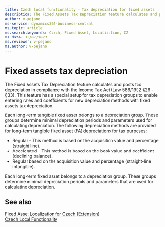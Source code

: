 ```yaml
---
title: Czech local functionality - Tax depreciation for fixed assets | Microsoft Docs
description: The Fixed Assets Tax Depreciation feature calculates and posts tax depreciation in compliance with the Income Tax Act.
author: v-pejano
ms-service: dynamics365-business-central
ms.topic: article
ms.search.keywords: Czech, Fixed Asset, Localization, CZ
ms.date: 11/07/2023
ms.reviewer: v-pejano
ms.author: v-pejano
---
```


# Fixed assets tax depreciation

The Fixed Assets Tax Depreciation feature calculates and posts tax depreciation in compliance with the Income Tax Act (Law 586/1992 §26 - §33). This feature has a special setup for tax depreciation groups to enable entering rates and coefficients for new depreciation methods with fixed assets tax depreciation.

Each long-term tangible fixed asset belongs to a depreciation group. These groups determine minimal depreciation periods and parameters used for calculating depreciation. The following depreciation methods are provided for long-term tangible fixed asset (FA) depreciations for tax purposes:

- Regular – This method is based on the acquisition value and percentage (straight line).
- Accelerated – This method is based on the book value and coefficient (declining balance).
- Regular based on the acquisition value and percentage (straight-line intangible).

Each long-term fixed asset belongs to a depreciation group. These groups determine minimal depreciation periods and parameters that are used for calculating depreciation.

## See also

[Fixed Asset Localization for Czech (Extension)](ui-extensions-fixed-asset-localization-cz.md)  
[Czech Local Functionality](czech-local-functionality.md)  

